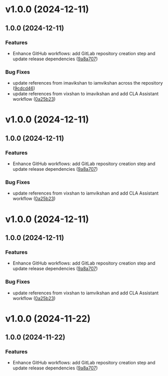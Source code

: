 # v1.0.0 (2024-12-11)

## 1.0.0 (2024-12-11)

### Features

- Enhance GitHub workflows: add GitLab repository creation step and update release dependencies
  ([9a8a707](https://github.com/iamvikshan/mochi/commit/9a8a707d409ebcd377c5254a99f4a68c2638dde0))

### Bug Fixes

- update references from imavikshan to iamvikshan across the repository
  ([9cdcd46](https://github.com/iamvikshan/mochi/commit/9cdcd469c76c123f62ab631743eba65e12da9816))
- update references from vixshan to imavikshan and add CLA Assistant workflow
  ([0a25b23](https://github.com/iamvikshan/mochi/commit/0a25b230d9b319c55a7d8719ab5b514b0cd22270))

# v1.0.0 (2024-12-11)

## 1.0.0 (2024-12-11)

### Features

- Enhance GitHub workflows: add GitLab repository creation step and update release dependencies
  ([9a8a707](https://github.com/iamvikshan/mochi/commit/9a8a707d409ebcd377c5254a99f4a68c2638dde0))

### Bug Fixes

- update references from vixshan to iamvikshan and add CLA Assistant workflow
  ([0a25b23](https://github.com/iamvikshan/mochi/commit/0a25b230d9b319c55a7d8719ab5b514b0cd22270))

# v1.0.0 (2024-12-11)

## 1.0.0 (2024-12-11)

### Features

- Enhance GitHub workflows: add GitLab repository creation step and update release dependencies
  ([9a8a707](https://github.com/iamvikshan/mochi/commit/9a8a707d409ebcd377c5254a99f4a68c2638dde0))

### Bug Fixes

- update references from vixshan to iamvikshan and add CLA Assistant workflow
  ([0a25b23](https://github.com/iamvikshan/mochi/commit/0a25b230d9b319c55a7d8719ab5b514b0cd22270))

# v1.0.0 (2024-11-22)

## 1.0.0 (2024-11-22)

### Features

- Enhance GitHub workflows: add GitLab repository creation step and update release dependencies
  ([9a8a707](https://github.com/iamvikshan/mochi/commit/9a8a707d409ebcd377c5254a99f4a68c2638dde0))
